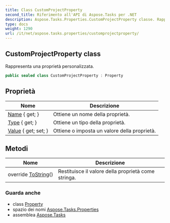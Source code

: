 ```yaml
---
title: Class CustomProjectProperty
second_title: Riferimento all'API di Aspose.Tasks per .NET
description: Aspose.Tasks.Properties.CustomProjectProperty classe. Rappresenta una proprietà personalizzata.
type: docs
weight: 1290
url: /it/net/aspose.tasks.properties/customprojectproperty/
---
```

## CustomProjectProperty class

Rappresenta una proprietà personalizzata.

```csharp
public sealed class CustomProjectProperty : Property
```

## Proprietà

| Nome | Descrizione |
| --- | --- |
| [Name](../../aspose.tasks.properties/property/name/) { get; } | Ottiene un nome della proprietà. |
| [Type](../../aspose.tasks.properties/customprojectproperty/type/) { get; } | Ottiene un tipo della proprietà. |
| [Value](../../aspose.tasks.properties/property/value/) { get; set; } | Ottiene o imposta un valore della proprietà. |

## Metodi

| Nome | Descrizione |
| --- | --- |
| override [ToString](../../aspose.tasks.properties/property/tostring/)() | Restituisce il valore della proprietà come stringa. |

### Guarda anche

* class [Property](../property/)
* spazio dei nomi [Aspose.Tasks.Properties](../../aspose.tasks.properties/)
* assemblea [Aspose.Tasks](../../)


